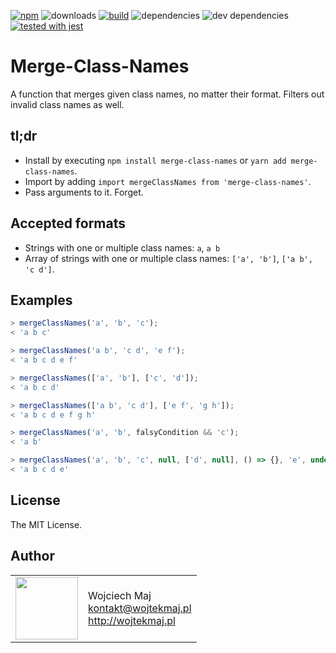 [![npm](https://img.shields.io/npm/v/merge-class-names.svg)](https://www.npmjs.com/package/merge-class-names) ![downloads](https://img.shields.io/npm/dt/merge-class-names.svg) [![build](https://travis-ci.com/wojtekmaj/merge-class-names.svg?branch=master)](https://travis-ci.com/wojtekmaj/merge-class-names) ![dependencies](https://img.shields.io/david/wojtekmaj/merge-class-names.svg) ![dev dependencies](https://img.shields.io/david/dev/wojtekmaj/merge-class-names.svg) [![tested with jest](https://img.shields.io/badge/tested_with-jest-99424f.svg)](https://github.com/facebook/jest)

# Merge-Class-Names
A function that merges given class names, no matter their format. Filters out invalid class names as well.

## tl;dr
* Install by executing `npm install merge-class-names` or `yarn add merge-class-names`.
* Import by adding `import mergeClassNames from 'merge-class-names'`.
* Pass arguments to it. Forget.

## Accepted formats
* Strings with one or multiple class names: `a`, `a b`
* Array of strings with one or multiple class names: `['a', 'b']`, `['a b', 'c d']`.

## Examples

```js
> mergeClassNames('a', 'b', 'c');
< 'a b c'

> mergeClassNames('a b', 'c d', 'e f');
< 'a b c d e f'

> mergeClassNames(['a', 'b'], ['c', 'd']);
< 'a b c d'

> mergeClassNames(['a b', 'c d'], ['e f', 'g h']);
< 'a b c d e f g h'

> mergeClassNames('a', 'b', falsyCondition && 'c');
< 'a b'

> mergeClassNames('a', 'b', 'c', null, ['d', null], () => {}, 'e', undefined);
< 'a b c d e'
```

## License

The MIT License.

## Author

<table>
  <tr>
    <td>
      <img src="https://github.com/wojtekmaj.png?s=100" width="100">
    </td>
    <td>
      Wojciech Maj<br />
      <a href="mailto:kontakt@wojtekmaj.pl">kontakt@wojtekmaj.pl</a><br />
      <a href="http://wojtekmaj.pl">http://wojtekmaj.pl</a>
    </td>
  </tr>
</table>
